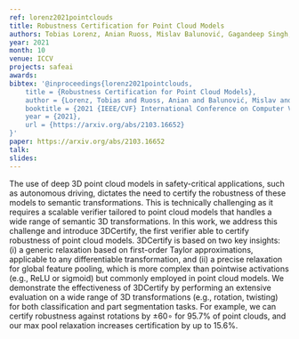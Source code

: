 ```yaml
---
ref: lorenz2021pointclouds
title: Robustness Certification for Point Cloud Models
authors: Tobias Lorenz, Anian Ruoss, Mislav Balunović, Gagandeep Singh, Martin Vechev
year: 2021
month: 10
venue: ICCV
projects: safeai
awards:
bibtex: '@inproceedings{lorenz2021pointclouds,
    title = {Robustness Certification for Point Cloud Models},
    author = {Lorenz, Tobias and Ruoss, Anian and Balunović, Mislav and Singh, Gagandeep and Vechev, Martin},
	booktitle = {2021 {IEEE/CVF} International Conference on Computer Vision, {ICCV} 2021},
    year = {2021},
    url = {https://arxiv.org/abs/2103.16652}
}'
paper: https://arxiv.org/abs/2103.16652
talk: 
slides:
---
```


The use of deep 3D point cloud models in safety-critical applications, such as autonomous driving, dictates the need to certify the robustness of these models to semantic transformations. This is technically challenging as it requires a scalable verifier tailored to point cloud models that handles a wide range of semantic 3D transformations. In this work, we address this challenge and introduce 3DCertify, the first verifier able to certify robustness of point cloud models. 3DCertify is based on two key insights: (i) a generic relaxation based on first-order Taylor approximations, applicable to any differentiable transformation, and (ii) a precise relaxation for global feature pooling, which is more complex than pointwise activations (e.g., ReLU or sigmoid) but commonly employed in point cloud models. We demonstrate the effectiveness of 3DCertify by performing an extensive evaluation on a wide range of 3D transformations (e.g., rotation, twisting) for both classification and part segmentation tasks. For example, we can certify robustness against rotations by ±60∘ for 95.7% of point clouds, and our max pool relaxation increases certification by up to 15.6%.

